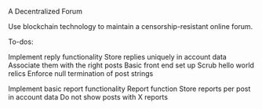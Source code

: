 A Decentralized Forum

Use blockchain technology to maintain a censorship-resistant online forum.

To-dos:

Implement reply functionality
  Store replies uniquely in account data
  Associate them with the right posts
Basic front end set up
Scrub hello world relics
Enforce null termination of post strings

Implement basic report functionality
  Report function
  Store reports per post in account data
  Do not show posts with X reports